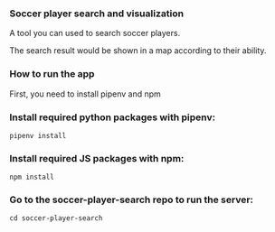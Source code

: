 ### Soccer player search and visualization
A tool you can used to search soccer players. 

The search result would be shown in a map according to their ability.
### How to run the app
First, you need to install pipenv and npm

### Install required python packages with pipenv: 
```
pipenv install
```

### Install required JS packages with npm:
```
npm install
```

### Go to the soccer-player-search repo to run the server:
```
cd soccer-player-search
```
